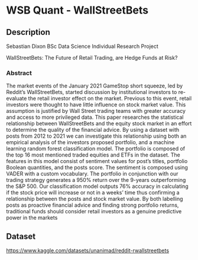 # WSB Quant - WallStreetBets
## Description
Sebastian Dixon BSc Data Science Individual Research Project

WallStreetBets: The Future of Retail Trading, are Hedge Funds at Risk?

### Abstract
The market events of the January 2021 GameStop short squeeze, led by Reddit’s WallStreetBets, started discussion by institutional investors to re-evaluate the retail investor effect on the market. Previous to this event, retail investors were thought to have little influence on stock market value. This assumption is justified by Wall Street trading teams with greater accuracy and access to more privileged data. This paper researches the statistical relationship between WallStreetBets and the equity stock market in an effort to determine the quality of the financial advice. By using a dataset with posts from 2012 to 2021 we can investigate this relationship using both an empirical analysis of the investors proposed portfolio, and a machine learning random forest classification model. The portfolio is composed of the top 16 most mentioned traded equities and ETFs in the dataset. The features in this model consist of sentiment values for post’s titles, portfolio Boolean quantities, and the posts score. The sentiment is composed using VADER with a custom vocabulary. The portfolio in conjunction with our trading strategy generates a 950% return over the 9-years outperforming the S&P 500. Our classification model outputs 76% accuracy in calculating if the stock price will increase or not in a weeks’ time thus confirming a relationship between the posts and stock market value. By both labelling posts as proactive financial advice and finding strong portfolio returns, traditional funds should consider retail investors as a genuine predictive power in the markets

## Dataset
https://www.kaggle.com/datasets/unanimad/reddit-rwallstreetbets
